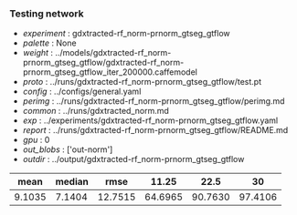 ### Testing network
- *experiment* : gdxtracted-rf_norm-prnorm_gtseg_gtflow
- *palette* : None
- *weight* : ../models/gdxtracted-rf_norm-prnorm_gtseg_gtflow/gdxtracted-rf_norm-prnorm_gtseg_gtflow_iter_200000.caffemodel
- *proto* : ../runs/gdxtracted-rf_norm-prnorm_gtseg_gtflow/test.pt
- *config* : ../configs/general.yaml
- *perimg* : ../runs/gdxtracted-rf_norm-prnorm_gtseg_gtflow/perimg.md
- *common* : ../runs/gdxtracted_norm.md
- *exp* : ../experiments/gdxtracted-rf_norm-prnorm_gtseg_gtflow.yaml
- *report* : ../runs/gdxtracted-rf_norm-prnorm_gtseg_gtflow/README.md
- *gpu* : 0
- *out_blobs* : ['out-norm']
- *outdir* : ../output/gdxtracted-rf_norm-prnorm_gtseg_gtflow

mean | median | rmse | 11.25 | 22.5 | 30
---- | ------ | ---- | ----- | ---- | --
9.1035 | 7.1404 | 12.7515 | 64.6965 | 90.7630 | 97.4106
